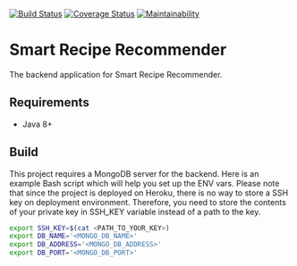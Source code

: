 [![Build Status](https://travis-ci.org/SmartRecipe/SmartRecipeRecommender.svg?branch=master)](https://travis-ci.org/SmartRecipe/SmartRecipeRecommender)
[![Coverage Status](https://coveralls.io/repos/github/SmartRecipe/SmartRecipeRecommender/badge.svg?branch=master)](https://coveralls.io/github/SmartRecipe/SmartRecipeRecommender?branch=master)
[![Maintainability](https://api.codeclimate.com/v1/badges/858b3039e89fc3d954c2/maintainability)](https://codeclimate.com/github/SmartRecipe/SmartRecipeRecommender/maintainability)

# Smart Recipe Recommender

The backend application for Smart Recipe Recommender.

## Requirements

* Java 8+

## Build

This project requires a MongoDB server for the backend. Here is an example Bash script which will help you set up the ENV vars. Please note that since the project is deployed on Heroku, there is no way to store a SSH key on deployment environment. Therefore, you need to store the contents of your private key in SSH_KEY variable instead of a path to the key. 

```bash
export SSH_KEY=$(cat <PATH_TO_YOUR_KEY>)
export DB_NAME='<MONGO_DB_NAME>'
export DB_ADDRESS='<MONGO_DB_ADDRESS>'
export DB_PORT='<MONGO_DB_PORT>'
```

 